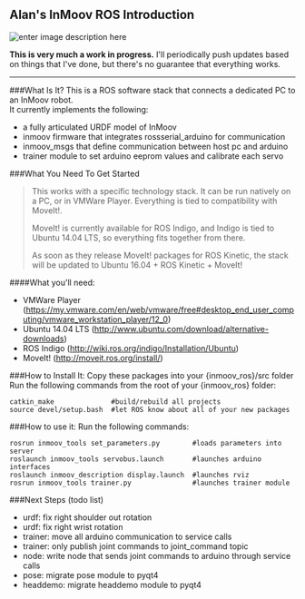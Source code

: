 ## Alan's InMoov ROS Introduction
![enter image description here](http://i.imgur.com/bweApZH.png)

**This is very much a work in progress.**  I'll periodically push updates based on things that I've done, but there's no guarantee that everything works.

---------

###What Is It?
This is a ROS software stack that connects a dedicated PC to an InMoov robot.  
It currently implements the following:

 - a fully articulated URDF model of InMoov
 - inmoov firmware that integrates rossserial_arduino for communication
 - inmoov_msgs that define communication between host pc and arduino
 - trainer module to set arduino eeprom values and calibrate each servo

###What You Need To Get Started
> This works with a specific technology stack.  It can be run natively on a PC, or in VMWare Player.  Everything is tied to compatibility with MoveIt!.  
>  
>  MoveIt! is currently available for ROS Indigo, and Indigo is tied to Ubuntu 14.04 LTS, so everything fits together from there.  
>   
>   As soon as they release MoveIt! packages for ROS Kinetic, the stack will be updated to Ubuntu 16.04 + ROS Kinetic + MoveIt!

####What you'll need:

 - VMWare Player
 (https://my.vmware.com/en/web/vmware/free#desktop_end_user_computing/vmware_workstation_player/12_0)
 - Ubuntu 14.04 LTS (http://www.ubuntu.com/download/alternative-downloads) 
 - ROS Indigo (http://wiki.ros.org/indigo/Installation/Ubuntu)
 - MoveIt! (http://moveit.ros.org/install/)

###How to Install It:
Copy these packages into your {inmoov_ros}/src folder
Run the following commands from the root of your {inmoov_ros} folder:
  
    catkin_make              #build/rebuild all projects
    source devel/setup.bash  #let ROS know about all of your new packages

###How to use it:
Run the following commands:

    rosrun inmoov_tools set_parameters.py        #loads parameters into server
    roslaunch inmoov_tools servobus.launch       #launches arduino interfaces
    roslaunch inmoov_description display.launch  #launches rviz
    rosrun inmoov_tools trainer.py               #launches trainer module


###Next Steps (todo list)
 - urdf:  fix right shoulder out rotation
 - urdf:  fix right wrist rotation
 - trainer:  move all arduino communication to service calls
 - trainer:  only publish joint commands to joint_command topic
 - node:  write node that sends joint commands to arduino through service calls
 - pose:  migrate pose module to pyqt4
 - headdemo:  migrate headdemo module to pyqt4
